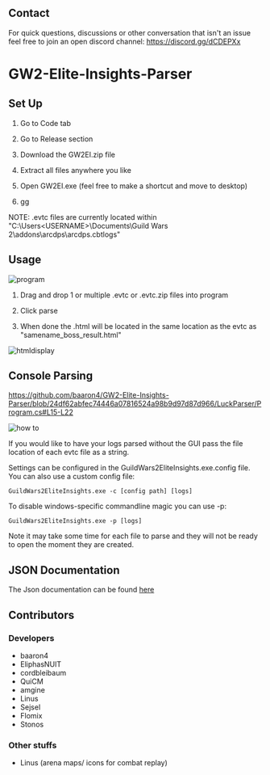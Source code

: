 ## Contact
For quick questions, discussions or other conversation that isn't an issue feel free to join an open discord channel: 
https://discord.gg/dCDEPXx

# GW2-Elite-Insights-Parser
## Set Up

1. Go to Code tab

2. Go to Release section

3. Download the GW2EI.zip file

4. Extract all files anywhere you like

5. Open GW2EI.exe (feel free to make a shortcut and move to desktop)

6. gg

NOTE: .evtc files are currently located within "C:\Users\<USERNAME>\Documents\Guild Wars 2\addons\arcdps\arcdps.cbtlogs"
## Usage
![program](https://user-images.githubusercontent.com/30677999/38950127-284f2d10-430a-11e8-937b-67a325a2a296.PNG)

1. Drag and drop 1 or multiple .evtc or .evtc.zip files into program

2. Click parse

3. When done the .html will be located in the same location as the evtc as "samename_boss_result.html"

![htmldisplay](https://user-images.githubusercontent.com/30677999/38950250-816c559e-430a-11e8-8159-1cf073a5fa44.PNG)

## Console Parsing

https://github.com/baaron4/GW2-Elite-Insights-Parser/blob/24df62abfec74446a07816524a98b9d97d87d966/LuckParser/Program.cs#L15-L22

![how to](https://user-images.githubusercontent.com/30677999/40148954-6ec9215a-5936-11e8-94ad-d2520e7c4539.PNG)

If you would like to have your logs parsed without the GUI pass the file location of each evtc file as a string. 

Settings can be configured in the GuildWars2EliteInsights.exe.config file. You can also use a custom config file:

```
GuildWars2EliteInsights.exe -c [config path] [logs]
```

To disable windows-specific commandline magic you can use -p:

```
GuildWars2EliteInsights.exe -p [logs]
```

Note it may take some time for each file to parse and they will not be ready to open the moment they are created.

## JSON Documentation

The Json documentation can be found [here](https://baaron4.github.io/GW2-Elite-Insights-Parser/Json/index.html)

## Contributors
### Developers
- baaron4
- EliphasNUIT
- cordbleibaum
- QuiCM
- amgine
- Linus
- Sejsel
- Flomix
- Stonos

### Other stuffs
- Linus (arena maps/ icons for combat replay)

